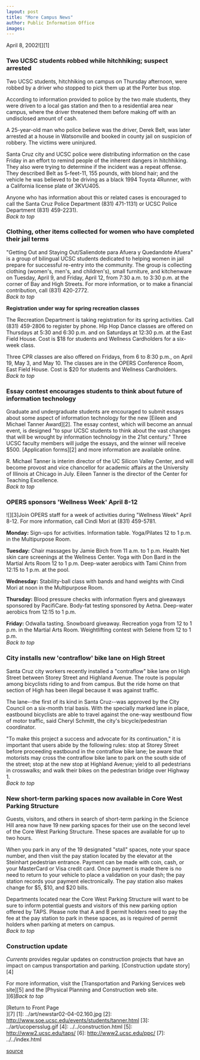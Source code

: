 ```yaml
---
layout: post
title: "More Campus News"
author: Public Information Office
images:
---
```


April 8, 2002![][1]

### Two UCSC students robbed while hitchhiking; suspect arrested

Two UCSC students, hitchhiking on campus on Thursday afternoon, were robbed by a driver who stopped to pick them up at the Porter bus stop.

According to information provided to police by the two male students, they were driven to a local gas station and then to a residential area near campus, where the driver threatened them before making off with an undisclosed amount of cash.

A 25-year-old man who police believe was the driver, Derek Belt, was later arrested at a house in Watsonville and booked in county jail on suspicion of robbery. The victims were uninjured.

Santa Cruz city and UCSC police were distributing information on the case Friday in an effort to remind people of the inherent dangers in hitchhiking. They also were trying to determine if the incident was a repeat offense. They described Belt as 5-feet-11, 155 pounds, with blond hair; and the vehicle he was believed to be driving as a black 1994 Toyota 4Runner, with a California license plate of 3KVU405.

Anyone who has information about this or related cases is encouraged to call the Santa Cruz Police Department (831) 471-1131) or UCSC Police Department (831) 459-2231).  
_Back to top_

### Clothing, other items collected for women who have completed their jail terms

"Getting Out and Staying Out/Saliendote para Afuera y Quedandote Afuera" is a group of bilingual UCSC students dedicated to helping women in jail prepare for successful re-entry into the community. The group is collecting clothing (women's, men's, and children's), small furniture, and kitchenware on Tuesday, April 9, and Friday, April 12, from 7:30 a.m. to 3:30 p.m. at the corner of Bay and High Streets. For more information, or to make a financial contribution, call (831) 420-2772.  
_Back to top_

**Registration under way for spring recreation classes**

The Recreation Department is taking registration for its spring activities. Call (831) 459-2806 to register by phone. Hip Hop Dance classes are offered on Thursdays at 5:30 and 6:30 p.m. and on Saturdays at 12:30 p.m. at the East Field House. Cost is $18 for students and Wellness Cardholders for a six-week class.  
  
Three CPR classes are also offered on Fridays, from 6 to 8:30 p.m., on April 19, May 3, and May 10. The classes are in the OPERS Conference Room, East Field House. Cost is $20 for students and Wellness Cardholders.  
_Back to top_

### Essay contest encourages students to think about future of information technology

Graduate and undergraduate students are encouraged to submit essays about some aspect of information technology for the new [Eileen and Michael Tanner Award][2]. The essay contest, which will become an annual event, is designed "to spur UCSC students to think about the vast changes that will be wrought by information technology in the 21st century." Three UCSC faculty members will judge the essays, and the winner will receive $500. [Application forms][2] and more information are available online.   
  
R. Michael Tanner is interim director of the UC Silicon Valley Center, and will become provost and vice chancellor for academic affairs at the University of Illinois at Chicago in July. Eileen Tanner is the director of the Center for Teaching Excellence.  
_Back to top_

### OPERS sponsors 'Wellness Week' April 8-12

![][3]Join OPERS staff for a week of activities during "Wellness Week" April 8-12. For more information, call Cindi Mori at (831) 459-5781.

**Monday:** Sign-ups for activities. Information table. Yoga/Pilates 12 to 1 p.m. in the Multipurpose Room.

**Tuesday:** Chair massages by Jamie Birch from 11 a.m. to 1 p.m. Health Net skin care screenings at the Wellness Center. Yoga with Don Bard in the Martial Arts Room 12 to 1 p.m. Deep-water aerobics with Tami Chinn from 12:15 to 1 p.m. at the pool.

**Wednesday:** Stability-ball class with bands and hand weights with Cindi Mori at noon in the Multipurpose Room.

**Thursday:** Blood pressure checks with information flyers and giveaways sponsored by PacifiCare. Body-fat testing sponsored by Aetna. Deep-water aerobics from 12:15 to 1 p.m.

**Friday:** Odwalla tasting. Snowboard giveaway. Recreation yoga from 12 to 1 p.m. in the Martial Arts Room. Weightlifting contest with Selene from 12 to 1 p.m.  
_Back to top_

### City installs new 'contraflow' bike lane on High Street

Santa Cruz city workers recently installed a "contraflow" bike lane on High Street between Storey Street and Highland Avenue. The route is popular among bicyclists riding to and from campus. But the ride home on that section of High has been illegal because it was against traffic.

The lane--the first of its kind in Santa Cruz--was approved by the City Council on a six-month trial basis. With the specially marked lane in place, eastbound bicyclists are able to travel against the one-way westbound flow of motor traffic, said Cheryl Schmitt, the city's bicycle/pedestrian coordinator.

"To make this project a success and advocate for its continuation," it is important that users abide by the following rules: stop at Storey Street before proceeding eastbound in the contraflow bike lane; be aware that motorists may cross the contraflow bike lane to park on the south side of the street; stop at the new stop at Highland Avenue; yield to all pedestrians in crosswalks; and walk their bikes on the pedestrian bridge over Highway 1.  
_Back to top_

### New short-term parking spaces now available in Core West Parking Structure

Guests, visitors, and others in search of short-term parking in the Science Hill area now have 19 new parking spaces for their use on the second level of the Core West Parking Structure. These spaces are available for up to two hours.

When you park in any of the 19 designated "stall" spaces, note your space number, and then visit the pay station located by the elevator at the Steinhart pedestrian entrance. Payment can be made with coin, cash, or your MasterCard or Visa credit card. Once payment is made there is no need to return to your vehicle to place a validation on your dash; the pay station records your payment electronically. The pay station also makes change for $5, $10, and $20 bills.

Departments located near the Core West Parking Structure will want to be sure to inform potential guests and visitors of this new parking option offered by TAPS. Please note that A and B permit holders need to pay the fee at the pay station to park in these spaces, as is required of permit holders when parking at meters on campus.  
_Back to top_

### Construction update

_Currents_ provides regular updates on construction projects that have an impact on campus transportation and parking. [Construction update story][4]

For more information, visit the [Transportation and Parking Services web site][5] and the [Physical Planning and Construction web site.  
][6]_Back to top_

[Return to Front Page  
][7]
[1]: ../art/newstar02-04-02.160.jpg
[2]: http://www.soe.ucsc.edu/events/students/tanner.html
[3]: ../art/ucopersslug.gif
[4]: ../../construction.html
[5]: http://www2.ucsc.edu/taps/
[6]: http://www2.ucsc.edu/ppc/
[7]: ../../index.html

[source](http://www1.ucsc.edu/currents/01-02/04-08/morenews.html "Permalink to morenews")
